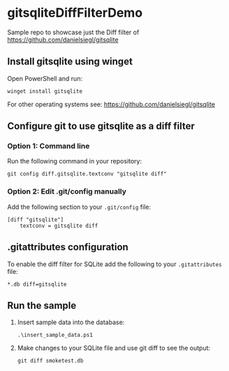 # gitsqliteDiffFilterDemo
Sample repo to showcase just the Diff filter of https://github.com/danielsiegl/gitsqlite

## Install gitsqlite using winget

Open PowerShell and run:

```
winget install gitsqlite
```
For other operating systems see:
https://github.com/danielsiegl/gitsqlite


## Configure git to use gitsqlite as a diff filter

### Option 1: Command line
Run the following command in your repository:

```
git config diff.gitsqlite.textconv "gitsqlite diff"
```

### Option 2: Edit .git/config manually
Add the following section to your `.git/config` file:

```
[diff "gitsqlite"]
    textconv = gitsqlite diff
```

## .gitattributes configuration

To enable the diff filter for SQLite add the following to your `.gitattributes` file:

```
*.db diff=gitsqlite
```

## Run the sample

1. Insert sample data into the database:
   ```
   .\insert_sample_data.ps1
   ```
2. Make changes to your SQLite file and use git diff to see the output:
   ```
   git diff smoketest.db
   ```
